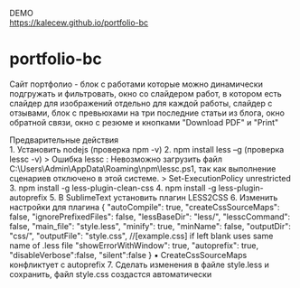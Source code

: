 DEMO <br />
https://kalecew.github.io/portfolio-bc

# portfolio-bc
Сайт портфолио - блок с работами которые можно динамически подгружать и фильтровать, окно со слайдером работ, в котором есть слайдер для изображений отдельно для каждой работы, слайдер с отзывами, блок с превьюхами на три последние статьи из блога, окно обратной связи, окно с резюме и кнопками "Download PDF"  и "Print"

Предварительные действия<br />
		1.	Установить nodejs (проверка npm -v)
		2.	npm install less –g (проверка lessc -v)
			> Ошибка lessc : Невозможно загрузить файл C:\Users\Admin\AppData\Roaming\npm\lessc.ps1, так как выполнение сценариев отключено в этой системе.
				> Set-ExecutionPolicy unrestricted
		3. npm install -g less-plugin-clean-css
		4. npm install -g less-plugin-autoprefix
		5. В SublimeText установить плагин LESS2CSS
		6. Изменить настройки для плагина 
		{
		  "autoCompile": true,
		  "createCssSourceMaps": false,
		  "ignorePrefixedFiles": false,
		  "lessBaseDir": "less/",
		  "lesscCommand": false,
		  "main_file": "style.less",
		  "minify": true,
		  "minName": false,
		  "outputDir": "css/",
		  "outputFile": "style.css", //[example.css] if left blank uses same name of .less file
		  "showErrorWithWindow": true,
		  "autoprefix": true,
		  "disableVerbose":false,
		  "silent":false
		}
			▪ CreateCssSourceMaps конфликтует с autoprefix
		7. Сделать изменения в файле style.less и сохранить, файл style.css создастся автоматически
